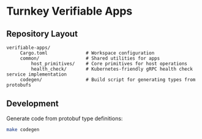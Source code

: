 # Turnkey Verifiable Apps

## Repository Layout

```
verifiable-apps/
     Cargo.toml              # Workspace configuration
     common/                 # Shared utilities for apps
         host_primitives/    # Core primitives for host operations  
         health_check/       # Kubernetes-friendly gRPC health check service implementation
     codegen/                # Build script for generating types from protobufs
```

## Development

Generate code from protobuf type definitions:

```sh
make codegen
```
